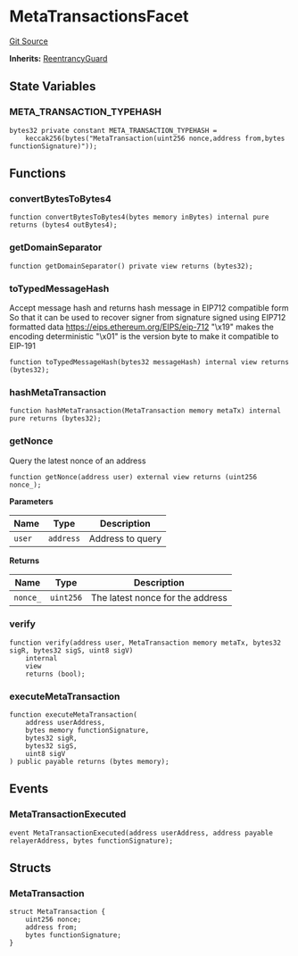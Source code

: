 # MetaTransactionsFacet
[Git Source](https://github.com/KlimaDAO/klimadao-solidity/blob/d2235caa445c673ffcb1a4a1d8c97c8c3cba5198/src/infinity/facets/MetaTransactionsFacet.sol)

**Inherits:**
[ReentrancyGuard](/src/infinity/ReentrancyGuard.sol/abstract.ReentrancyGuard.md)


## State Variables
### META_TRANSACTION_TYPEHASH

```solidity
bytes32 private constant META_TRANSACTION_TYPEHASH =
    keccak256(bytes("MetaTransaction(uint256 nonce,address from,bytes functionSignature)"));
```


## Functions
### convertBytesToBytes4


```solidity
function convertBytesToBytes4(bytes memory inBytes) internal pure returns (bytes4 outBytes4);
```

### getDomainSeparator


```solidity
function getDomainSeparator() private view returns (bytes32);
```

### toTypedMessageHash

Accept message hash and returns hash message in EIP712 compatible form
So that it can be used to recover signer from signature signed using EIP712 formatted data
https://eips.ethereum.org/EIPS/eip-712
"\\x19" makes the encoding deterministic
"\\x01" is the version byte to make it compatible to EIP-191


```solidity
function toTypedMessageHash(bytes32 messageHash) internal view returns (bytes32);
```

### hashMetaTransaction


```solidity
function hashMetaTransaction(MetaTransaction memory metaTx) internal pure returns (bytes32);
```

### getNonce

Query the latest nonce of an address


```solidity
function getNonce(address user) external view returns (uint256 nonce_);
```
**Parameters**

|Name|Type|Description|
|----|----|-----------|
|`user`|`address`|Address to query|

**Returns**

|Name|Type|Description|
|----|----|-----------|
|`nonce_`|`uint256`|The latest nonce for the address|


### verify


```solidity
function verify(address user, MetaTransaction memory metaTx, bytes32 sigR, bytes32 sigS, uint8 sigV)
    internal
    view
    returns (bool);
```

### executeMetaTransaction


```solidity
function executeMetaTransaction(
    address userAddress,
    bytes memory functionSignature,
    bytes32 sigR,
    bytes32 sigS,
    uint8 sigV
) public payable returns (bytes memory);
```

## Events
### MetaTransactionExecuted

```solidity
event MetaTransactionExecuted(address userAddress, address payable relayerAddress, bytes functionSignature);
```

## Structs
### MetaTransaction

```solidity
struct MetaTransaction {
    uint256 nonce;
    address from;
    bytes functionSignature;
}
```


